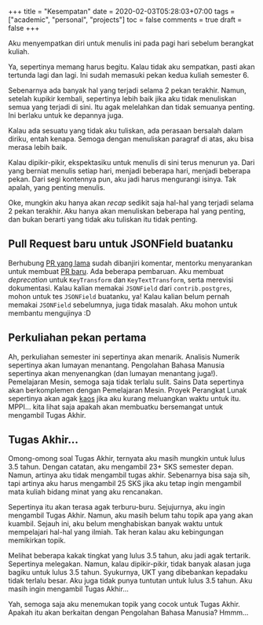 +++
title = "Kesempatan"
date = 2020-02-03T05:28:03+07:00
tags = ["academic", "personal", "projects"]
toc = false
comments = true
draft = false
+++

Aku menyempatkan diri untuk menulis ini pada pagi hari sebelum berangkat kuliah.

<!--more-->

Ya, sepertinya memang harus begitu. Kalau tidak aku sempatkan, pasti akan
tertunda lagi dan lagi. Ini sudah memasuki pekan kedua kuliah semester 6.

Sebenarnya ada banyak hal yang terjadi selama 2 pekan terakhir. Namun, setelah
kupikir kembali, sepertinya lebih baik jika aku tidak menuliskan semua yang
terjadi di sini. Itu agak melelahkan dan tidak semuanya penting. Ini berlaku
untuk ke depannya juga.

Kalau ada sesuatu yang tidak aku tuliskan, ada perasaan bersalah dalam diriku,
entah kenapa. Semoga dengan menuliskan paragraf di atas, aku bisa merasa lebih
baik.

Kalau dipikir-pikir, ekspektasiku untuk menulis di sini terus menurun ya.
Dari yang berniat menulis setiap hari, menjadi beberapa hari, menjadi beberapa
pekan. Dari segi kontennya pun, aku jadi harus mengurangi isinya. Tak apalah,
yang penting menulis.

Oke, mungkin aku hanya akan *recap* sedikit saja hal-hal yang terjadi selama
2 pekan terakhir. Aku hanya akan menuliskan beberapa hal yang penting, dan
bukan berarti yang tidak aku tuliskan itu tidak penting.

## Pull Request baru untuk JSONField buatanku

Berhubung [PR yang lama][pr-lama] sudah dibanjiri komentar, mentorku
menyarankan untuk membuat [PR baru][pr-baru]. Ada beberapa pembaruan. Aku
membuat *deprecation* untuk `KeyTransform` dan `KeyTextTransform`, serta
merevisi dokumentasi. Kalau kalian memakai `JSONField` dari `contrib.postgres`,
mohon untuk tes `JSONField` buatanku, ya! Kalau kalian belum pernah memakai
`JSONField` sebelumnya, juga tidak masalah. Aku mohon untuk membantu
mengujinya :D

## Perkuliahan pekan pertama

Ah, perkuliahan semester ini sepertinya akan menarik. Analisis Numerik
sepertinya akan lumayan menantang. Pengolahan Bahasa Manusia sepertinya akan
menyenangkan (dan lumayan menantang juga!). Pemelajaran Mesin, semoga saja
tidak terlalu sulit. Sains Data sepertinya akan berkomplemen dengan Pemelajaran
Mesin. Proyek Perangkat Lunak sepertinya akan agak [kaos][kaos] jika aku kurang
meluangkan waktu untuk itu. MPPI... kita lihat saja apakah akan membuatku
bersemangat untuk mengambil Tugas Akhir.

## Tugas Akhir...

Omong-omong soal Tugas Akhir, ternyata aku masih mungkin untuk lulus 3.5 tahun.
Dengan catatan, aku mengambil 23+ SKS semester depan. Namun, artinya aku tidak
mengambil tugas akhir. Sebenarnya bisa saja sih, tapi artinya aku harus
mengambil 25 SKS jika aku tetap ingin mengambil mata kuliah bidang minat yang
aku rencanakan.

Sepertinya itu akan terasa agak terburu-buru. Sejujurnya, aku ingin mengambil
Tugas Akhir. Namun, aku masih belum tahu topik apa yang akan kuambil. Sejauh
ini, aku belum menghabiskan banyak waktu untuk mempelajari hal-hal yang ilmiah.
Tak heran kalau aku kebingungan memikirkan topik.

Melihat beberapa kakak tingkat yang lulus 3.5 tahun, aku jadi agak tertarik.
Sepertinya melegakan. Namun, kalau dipikir-pikir, tidak banyak alasan juga
bagiku untuk lulus 3.5 tahun. Syukurnya, UKT yang dibebankan kepadaku tidak
terlalu besar. Aku juga tidak punya tuntutan untuk lulus 3.5 tahun. Aku masih
ingin mengambil Tugas Akhir...

Yah, semoga saja aku menemukan topik yang cocok untuk Tugas Akhir. Apakah
itu akan berkaitan dengan Pengolahan Bahasa Manusia? Hmmm...

[pr-lama]: https://github.com/django/django/pull/11452
[pr-baru]: https://github.com/django/django/pull/12392
[kaos]: https://kbbi.kemdikbud.go.id/entri/kaos%20(2)
